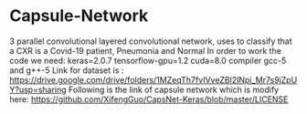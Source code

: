# Capsule-Network
3 parallel convolutional layered convolutional network, uses to classify that a CXR is a Covid-19 patient, Pneumonia and Normal 
In order to work the code we need:
keras=2.0.7
tensorflow-gpu=1.2
cuda=8.0
compiler gcc-5 and g++-5
Link for dataset is : 
https://drive.google.com/drive/folders/1MZeqTh7fvIVveZBl2INpi_Mr7s9jZpUY?usp=sharing
Following is the link of capsule network which is modify here:
https://github.com/XifengGuo/CapsNet-Keras/blob/master/LICENSE
